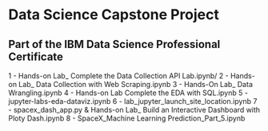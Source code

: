 # Data Science Capstone Project

## Part of the IBM Data Science Professional Certificate

1 - Hands-on Lab_ Complete the Data Collection API Lab.ipynb/
2 - Hands-on Lab_ Data Collection with Web Scraping.ipynb
3 - Hands-On Lab_ Data Wrangling.ipynb
4 - Hands-on Lab Complete the EDA with SQL.ipynb
5 - jupyter-labs-eda-dataviz.ipynb
6 - lab_jupyter_launch_site_location.ipynb
7 - spacex_dash_app.py & Hands-on Lab_ Build an Interactive Dashboard with Ploty Dash.ipynb
8 - SpaceX_Machine Learning Prediction_Part_5.ipynb
